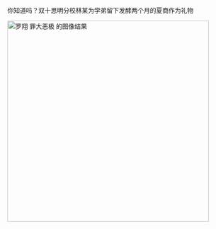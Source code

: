 你知道吗？双十思明分校林某为学弟留下发酵两个月的夏商作为礼物

<img src="https://tse1-mm.cn.bing.net/th/id/OIP-C.32Zbhjp9OD11IgrfcawUrAAAAA?w=164&h=169&c=7&r=0&o=5&dpr=1.3&pid=1.7" title="" alt="罗翔 罪大恶极 的图像结果" width="455">
